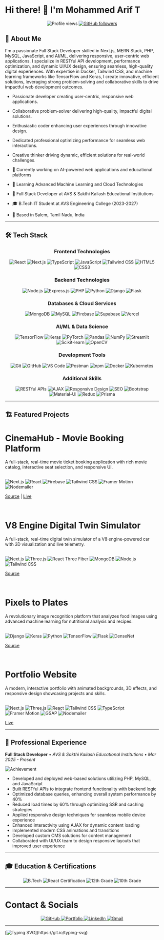 # Hi there! 👋 I'm Mohammed Arif T

<div align="center">
  <img src="https://komarev.com/ghpvc/?username=mohammed-arif-23&label=Profile%20views&color=3b82f6&style=for-the-badge" alt="Profile views" />
  <a href="https://github.com/mohammed-arif-23?tab=followers">
    <img src="https://img.shields.io/github/followers/mohammed-arif-23?label=Followers&style=for-the-badge&color=blue" alt="GitHub followers" />
  </a>
</div>

## 🚀 About Me

I'm a passionate Full Stack Developer skilled in Next.js, MERN Stack, PHP, MySQL, JavaScript, and AI/ML, delivering responsive, user-centric web applications. I specialize in RESTful API development, performance optimization, and dynamic UI/UX design, ensuring seamless, high-quality digital experiences. With expertise in Docker, Tailwind CSS, and machine learning frameworks like TensorFlow and Keras, I create innovative, efficient solutions, leveraging strong problem-solving and collaborative skills to drive impactful web development outcomes.

- Passionate developer creating user-centric, responsive web applications.
- Collaborative problem-solver delivering high-quality, impactful digital solutions.
- Enthusiastic coder enhancing user experiences through innovative design.
- Dedicated professional optimizing performance for seamless web interactions.
- Creative thinker driving dynamic, efficient solutions for real-world challenges.

- 🔭 Currently working on AI-powered web applications and educational platforms
- 🌱 Learning Advanced Machine Learning and Cloud Technologies
- 💼 Full Stack Developer at AVS & Sakthi Kailash Educational Institutions
- 🎓 B.Tech IT Student at AVS Engineering College (2023-2027)
- 📍 Based in Salem, Tamil Nadu, India

---

## 🛠️ Tech Stack

<div align="center">

### Frontend Technologies
<img src="https://img.shields.io/badge/React-20232A?style=for-the-badge&logo=react&logoColor=61DAFB  " alt="React" />
<img src="https://img.shields.io/badge/Next.js-000000?style=for-the-badge&logo=next.js&logoColor=white  " alt="Next.js" />
<img src="https://img.shields.io/badge/TypeScript-007ACC?style=for-the-badge&logo=typescript&logoColor=white  " alt="TypeScript" />
<img src="https://img.shields.io/badge/JavaScript-F7DF1E?style=for-the-badge&logo=javascript&logoColor=black  " alt="JavaScript" />
<img src="https://img.shields.io/badge/Tailwind_CSS-38B2AC?style=for-the-badge&logo=tailwind-css&logoColor=white  " alt="Tailwind CSS" />
<img src="https://img.shields.io/badge/HTML5-E34F26?style=for-the-badge&logo=html5&logoColor=white  " alt="HTML5" />
<img src="https://img.shields.io/badge/CSS3-1572B6?style=for-the-badge&logo=css3&logoColor=white  " alt="CSS3" />

### Backend Technologies
<img src="https://img.shields.io/badge/Node.js-43853D?style=for-the-badge&logo=node.js&logoColor=white  " alt="Node.js" />
<img src="https://img.shields.io/badge/Express.js-404D59?style=for-the-badge&logo=express&logoColor=white  " alt="Express.js" />
<img src="https://img.shields.io/badge/PHP-777BB4?style=for-the-badge&logo=php&logoColor=white  " alt="PHP" />
<img src="https://img.shields.io/badge/Python-3776AB?style=for-the-badge&logo=python&logoColor=white  " alt="Python" />
<img src="https://img.shields.io/badge/Django-092E20?style=for-the-badge&logo=django&logoColor=white  " alt="Django" />
<img src="https://img.shields.io/badge/Flask-000000?style=for-the-badge&logo=flask&logoColor=white  " alt="Flask" />

### Databases & Cloud Services
<img src="https://img.shields.io/badge/MongoDB-4EA94B?style=for-the-badge&logo=mongodb&logoColor=white  " alt="MongoDB" />
<img src="https://img.shields.io/badge/MySQL-00000F?style=for-the-badge&logo=mysql&logoColor=white  " alt="MySQL" />
<img src="https://img.shields.io/badge/Firebase-039BE5?style=for-the-badge&logo=Firebase&logoColor=white  " alt="Firebase" />
<img src="https://img.shields.io/badge/Supabase-3ECF8E?style=for-the-badge&logo=supabase&logoColor=white  " alt="Supabase" />
<img src="https://img.shields.io/badge/Vercel-000000?style=for-the-badge&logo=vercel&logoColor=white  " alt="Vercel" />

### AI/ML & Data Science
<img src="https://img.shields.io/badge/TensorFlow-FF6F00?style=for-the-badge&logo=tensorflow&logoColor=white  " alt="TensorFlow" />
<img src="https://img.shields.io/badge/Keras-D00000?style=for-the-badge&logo=keras&logoColor=white  " alt="Keras" />
<img src="https://img.shields.io/badge/PyTorch-EE4C2C?style=for-the-badge&logo=pytorch&logoColor=white  " alt="PyTorch" />
<img src="https://img.shields.io/badge/Pandas-150458?style=for-the-badge&logo=pandas&logoColor=white  " alt="Pandas" />
<img src="https://img.shields.io/badge/NumPy-013243?style=for-the-badge&logo=numpy&logoColor=white  " alt="NumPy" />
<img src="https://img.shields.io/badge/Streamlit-FF4B4B?style=for-the-badge&logo=streamlit&logoColor=white  " alt="Streamlit" />
<img src="https://img.shields.io/badge/scikit--learn-F7931E?style=for-the-badge&logo=scikit-learn&logoColor=white  " alt="Scikit-learn" />
<img src="https://img.shields.io/badge/OpenCV-5C3EE8?style=for-the-badge&logo=opencv&logoColor=white  " alt="OpenCV" />

### Development Tools
<img src="https://img.shields.io/badge/Git-F05032?style=for-the-badge&logo=git&logoColor=white  " alt="Git" />
<img src="https://img.shields.io/badge/GitHub-100000?style=for-the-badge&logo=github&logoColor=white  " alt="GitHub" />
<img src="https://img.shields.io/badge/VS_Code-007ACC?style=for-the-badge&logo=visual-studio-code&logoColor=white  " alt="VS Code" />
<img src="https://img.shields.io/badge/Postman-FF6C37?style=for-the-badge&logo=postman&logoColor=white  " alt="Postman" />
<img src="https://img.shields.io/badge/npm-CB3837?style=for-the-badge&logo=npm&logoColor=white  " alt="npm" />
<img src="https://img.shields.io/badge/Docker-2496ED?style=for-the-badge&logo=docker&logoColor=white  " alt="Docker" />
<img src="https://img.shields.io/badge/Kubernetes-326CE5?style=for-the-badge&logo=kubernetes&logoColor=white  " alt="Kubernetes" />

### Additional Skills
<img src="https://img.shields.io/badge/RESTful_APIs-02569B?style=for-the-badge&logo=fastapi&logoColor=white  " alt="RESTful APIs" />
<img src="https://img.shields.io/badge/AJAX-0769AD?style=for-the-badge&logo=jquery&logoColor=white  " alt="AJAX" />
<img src="https://img.shields.io/badge/Responsive_Design-FF6B35?style=for-the-badge&logo=css3&logoColor=white  " alt="Responsive Design" />
<img src="https://img.shields.io/badge/SEO-4285F4?style=for-the-badge&logo=google&logoColor=white  " alt="SEO" />
<img src="https://img.shields.io/badge/Bootstrap-563D7C?style=for-the-badge&logo=bootstrap&logoColor=white  " alt="Bootstrap" />
<img src="https://img.shields.io/badge/Material--UI-0081CB?style=for-the-badge&logo=material-ui&logoColor=white  " alt="Material-UI" />
<img src="https://img.shields.io/badge/Redux-593D88?style=for-the-badge&logo=redux&logoColor=white  " alt="Redux" />
<img src="https://img.shields.io/badge/Prisma-2D3748?style=for-the-badge&logo=prisma&logoColor=white  " alt="Prisma" />

</div>

---

## 🏗️ Featured Projects

<p>
  <h1>CinemaHub - Movie Booking Platform</h1>
  A full-stack, real-time movie ticket booking application with rich movie catalog, interactive seat selection, and responsive UI.
  <br><br>
  <p>
    <img src="https://img.shields.io/badge/Next.js-000000?style=for-the-badge&logo=next.js&logoColor=white  " alt="Next.js" />
    <img src="https://img.shields.io/badge/React-20232A?style=for-the-badge&logo=react&logoColor=61DAFB  " alt="React" />
    <img src="https://img.shields.io/badge/Firebase-039BE5?style=for-the-badge&logo=Firebase&logoColor=white  " alt="Firebase" />
    <img src="https://img.shields.io/badge/Tailwind_CSS-38B2AC?style=for-the-badge&logo=tailwind-css&logoColor=white  " alt="Tailwind CSS" />
    <img src="https://img.shields.io/badge/Framer_Motion-0055FF?style=for-the-badge&logo=framer&logoColor=white  " alt="Framer Motion" />
    <img src="https://img.shields.io/badge/Nodemailer-00BFFF?style=for-the-badge&logo=node.js&logoColor=white  " alt="Nodemailer" />
  </p>
  <a href="https://github.com/mohammed-arif-23/cinemahub  ">Source</a> | <a href="http://cinemahub-arif.vercel.app/  ">Live</a>
</p>

<br>

<p>
  <h1>V8 Engine Digital Twin Simulator</h1>
  A full-stack, real-time digital twin simulator of a V8 engine-powered car with 3D visualization and live telemetry.
  <br><br>
  <p>
    <img src="https://img.shields.io/badge/Next.js-000000?style=for-the-badge&logo=next.js&logoColor=white  " alt="Next.js" />
    <img src="https://img.shields.io/badge/Three.js-000000?style=for-the-badge&logo=three.js&logoColor=white  " alt="Three.js" />
    <img src="https://img.shields.io/badge/React_Three_Fiber-20232A?style=for-the-badge&logo=react&logoColor=61DAFB  " alt="React Three Fiber" />
    <img src="https://img.shields.io/badge/MongoDB-4EA94B?style=for-the-badge&logo=mongodb&logoColor=white  " alt="MongoDB" />
    <img src="https://img.shields.io/badge/Node.js-43853D?style=for-the-badge&logo=node.js&logoColor=white  " alt="Node.js" />
    <img src="https://img.shields.io/badge/Tailwind_CSS-38B2AC?style=for-the-badge&logo=tailwind-css&logoColor=white  " alt="Tailwind CSS" />
  </p>
  <a href="https://github.com/mohammed-arif-23/v8-digital-twin-simulator  ">Source</a>
</p>

<br>

<p>
  <h1>Pixels to Plates</h1>
  A revolutionary image recognition platform that analyzes food images using advanced machine learning for nutritional analysis and recipes.
  <br><br>
  <p>
    <img src="https://img.shields.io/badge/Django-092E20?style=for-the-badge&logo=django&logoColor=white  " alt="Django" />
    <img src="https://img.shields.io/badge/Keras-D00000?style=for-the-badge&logo=keras&logoColor=white  " alt="Keras" />
    <img src="https://img.shields.io/badge/Python-3776AB?style=for-the-badge&logo=python&logoColor=white  " alt="Python" />
    <img src="https://img.shields.io/badge/TensorFlow-FF6F00?style=for-the-badge&logo=tensorflow&logoColor=white  " alt="TensorFlow" />
    <img src="https://img.shields.io/badge/Flask-000000?style=for-the-badge&logo=flask&logoColor=white  " alt="Flask" />
    <img src="https://img.shields.io/badge/DenseNet-FF6B35?style=for-the-badge&logo=tensorflow&logoColor=white  " alt="DenseNet" />
  </p>
  <a href="https://github.com/mohammed-arif-23/pixelstoplates  ">Source</a>
</p>

<br>

<p>
  <h1>Portfolio Website</h1>
  A modern, interactive portfolio with animated backgrounds, 3D effects, and responsive design showcasing projects and skills.
  <br><br>
  <p>
    <img src="https://img.shields.io/badge/Next.js-000000?style=for-the-badge&logo=next.js&logoColor=white  " alt="Next.js" />
    <img src="https://img.shields.io/badge/Three.js-000000?style=for-the-badge&logo=three.js&logoColor=white  " alt="Three.js" />
    <img src="https://img.shields.io/badge/React-20232A?style=for-the-badge&logo=react&logoColor=61DAFB  " alt="React" />
    <img src="https://img.shields.io/badge/Tailwind_CSS-38B2AC?style=for-the-badge&logo=tailwind-css&logoColor=white  " alt="Tailwind CSS" />
    <img src="https://img.shields.io/badge/TypeScript-007ACC?style=for-the-badge&logo=typescript&logoColor=white  " alt="TypeScript" />
    <img src="https://img.shields.io/badge/Framer_Motion-0055FF?style=for-the-badge&logo=framer&logoColor=white  " alt="Framer Motion" />
    <img src="https://img.shields.io/badge/GSAP-88CE02?style=for-the-badge&logo=greensock&logoColor=white  " alt="GSAP" />
    <img src="https://img.shields.io/badge/Nodemailer-00BFFF?style=for-the-badge&logo=node.js&logoColor=white  " alt="Nodemailer" />
  </p>
  <a href="https://myportfolio-arif.vercel.app/  ">Live</a>
</p>

---

## 💼 Professional Experience

**Full Stack Developer** • *AVS & Sakthi Kailash Educational Institutions* • *Mar 2025 - Present*

<img src="https://img.shields.io/badge/Achievement-Improved_Performance_by_40%25-success?style=for-the-badge  " alt="Achievement" />

- Developed and deployed web-based solutions utilizing PHP, MySQL, and JavaScript
- Built RESTful APIs to integrate frontend functionality with backend logic
- Optimized database queries, enhancing overall system performance by 40%
- Reduced load times by 60% through optimizing SSR and caching strategies
- Applied responsive design techniques for seamless mobile device experience
- Enhanced interactivity using AJAX for dynamic content loading
- Implemented modern CSS animations and transitions
- Developed custom CMS solutions for content management
- Collaborated with UI/UX team to design responsive layouts that improved user experience

---

## 🎓 Education & Certifications

<div align="center">

<img src="https://img.shields.io/badge/B.Tech_IT-AVS_Engineering_College-blue?style=for-the-badge  " alt="B.Tech" />
<img src="https://img.shields.io/badge/React.js_Certified-Infosys_Springboard-green?style=for-the-badge  " alt="React Certification" />
<img src="https://img.shields.io/badge/12th_Standard-86.4%25-orange?style=for-the-badge  " alt="12th Grade" />
<img src="https://img.shields.io/badge/10th_Standard-100%25-gold?style=for-the-badge  " alt="10th Grade" />

</div>

---

# Contact & Socials

<p align="center">
  <a href="https://github.com/mohammed-arif-23">
    <img src="https://img.shields.io/badge/GitHub-100000?style=for-the-badge&logo=github&logoColor=white" alt="GitHub" />
  </a>
  <a href="https://myportfolio-arif.vercel.app/">
    <img src="https://img.shields.io/badge/Portfolio-29a8ab?style=for-the-badge&logo=vercel&logoColor=white" alt="Portfolio" />
  </a>
  <a href="https://linkedin.com/in/mohammed-arif-0ab6402a1">
    <img src="https://img.shields.io/badge/LinkedIn-0077B5?style=for-the-badge&logo=linkedin&logoColor=white" alt="LinkedIn" />
  </a>
  <a href="mailto:mohammedarif2303@gmail.com">
    <img src="https://img.shields.io/badge/Gmail-EA4335?style=for-the-badge&logo=gmail&logoColor=white" alt="Gmail" />
  </a>
</p>

---



 [![Typing SVG](https://readme-typing-svg.herokuapp.com?font=Fira+Code&size=18&pause=1000&color=6B7280&center=true&vCenter=true&width=800&lines=Building+scalable+solutions+that+make+a+difference;Thanks+for+visiting+my+profile!;Let's+build+something+amazing+together!)](https://git.io/typing-svg)

